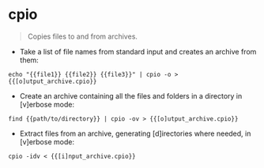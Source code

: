 # cpio

> Copies files to and from archives.

- Take a list of file names from standard input and creates an archive from them:

`echo "{{file1}} {{file2}} {{file3}}" | cpio -o > {{[o]utput_archive.cpio}}`

- Create an archive containing all the files and folders in a directory in [v]erbose mode:

`find {{path/to/directory}} | cpio -ov > {{[o]utput_archive.cpio}}`

- Extract files from an archive, generating [d]irectories where needed, in [v]erbose mode:

`cpio -idv < {{[i]nput_archive.cpio}}`
